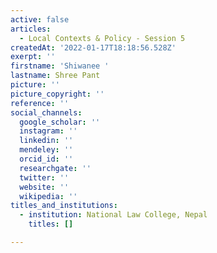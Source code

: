 ```yaml
---
active: false
articles:
  - Local Contexts & Policy - Session 5
createdAt: '2022-01-17T18:18:56.528Z'
exerpt: ''
firstname: 'Shiwanee '
lastname: Shree Pant
picture: ''
picture_copyright: ''
reference: ''
social_channels:
  google_scholar: ''
  instagram: ''
  linkedin: ''
  mendeley: ''
  orcid_id: ''
  researchgate: ''
  twitter: ''
  website: ''
  wikipedia: ''
titles_and_institutions:
  - institution: National Law College, Nepal
    titles: []

---
```


